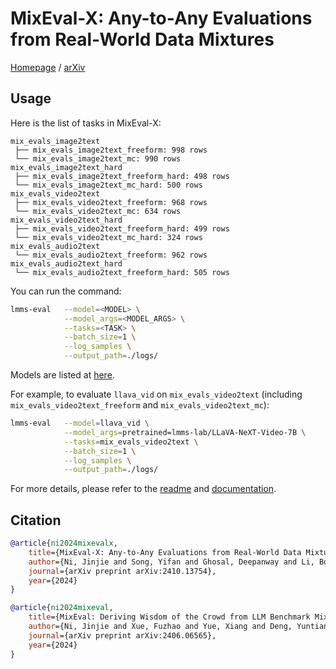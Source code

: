 # MixEval-X: Any-to-Any Evaluations from Real-World Data Mixtures

[Homepage](https://mixeval-x.github.io/) / [arXiv](https://arxiv.org/abs/2410.13754)

## Usage

Here is the list of tasks in MixEval-X:

```
mix_evals_image2text
 ├── mix_evals_image2text_freeform: 998 rows
 └── mix_evals_image2text_mc: 990 rows
mix_evals_image2text_hard
 ├── mix_evals_image2text_freeform_hard: 498 rows
 └── mix_evals_image2text_mc_hard: 500 rows
mix_evals_video2text
 ├── mix_evals_video2text_freeform: 968 rows
 └── mix_evals_video2text_mc: 634 rows
mix_evals_video2text_hard
 ├── mix_evals_video2text_freeform_hard: 499 rows
 └── mix_evals_video2text_mc_hard: 324 rows
mix_evals_audio2text
 └── mix_evals_audio2text_freeform: 962 rows
mix_evals_audio2text_hard
 └── mix_evals_audio2text_freeform_hard: 505 rows
```

You can run the command:

```bash
lmms-eval   --model=<MODEL> \
            --model_args=<MODEL_ARGS> \
            --tasks=<TASK> \
            --batch_size=1 \
            --log_samples \
            --output_path=./logs/
```

Models are listed at [here](https://github.com/EvolvingLMMs-Lab/lmms-eval/blob/0589d0fba2efbcb526321f23ab0587599fd3c4c9/lmms_eval/models/__init__.py#L13).

For example, to evaluate `llava_vid` on `mix_evals_video2text` (including `mix_evals_video2text_freeform` and `mix_evals_video2text_mc`):

```bash
lmms-eval   --model=llava_vid \
            --model_args=pretrained=lmms-lab/LLaVA-NeXT-Video-7B \
            --tasks=mix_evals_video2text \
            --batch_size=1 \
            --log_samples \
            --output_path=./logs/
```

For more details, please refer to the [readme](https://github.com/EvolvingLMMs-Lab/lmms-eval/tree/main) and [documentation](https://github.com/EvolvingLMMs-Lab/lmms-eval/tree/main/docs).

## Citation

```bib
@article{ni2024mixevalx,
    title={MixEval-X: Any-to-Any Evaluations from Real-World Data Mixtures},
    author={Ni, Jinjie and Song, Yifan and Ghosal, Deepanway and Li, Bo and Zhang, David Junhao and Yue, Xiang and Xue, Fuzhao and Zheng, Zian and Zhang, Kaichen and Shah, Mahir and Jain, Kabir and You, Yang and Shieh, Michael},
    journal={arXiv preprint arXiv:2410.13754},
    year={2024}
}

@article{ni2024mixeval,
    title={MixEval: Deriving Wisdom of the Crowd from LLM Benchmark Mixtures},
    author={Ni, Jinjie and Xue, Fuzhao and Yue, Xiang and Deng, Yuntian and Shah, Mahir and Jain, Kabir and Neubig, Graham and You, Yang},
    journal={arXiv preprint arXiv:2406.06565},
    year={2024}
}
```
